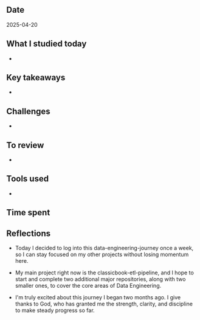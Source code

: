 ##  Date
2025-04-20

## What I studied today
- 

## Key takeaways
- 

##  Challenges
- 

##  To review
- 

##  Tools used
- 

##  Time spent


##   Reflections

- Today I decided to log into this data-engineering-journey once a week,
so I can stay focused on my other projects without losing momentum here.

- My main project right now is the classicbook-etl-pipeline, and I hope to start and complete two additional major repositories, along with two smaller ones, to cover the core areas of Data Engineering.

- I'm truly excited about this journey I began two months ago. I give thanks to God, who has granted me the strength, clarity, and discipline to make steady progress so far.
